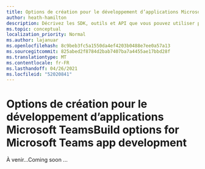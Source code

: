 ```yaml
---
title: Options de création pour le développement d’applications Microsoft Teams
author: heath-hamilton
description: Décrivez les SDK, outils et API que vous pouvez utiliser pour créer tous les types d’applications Teams.
ms.topic: conceptual
localization_priority: Normal
ms.author: lajanuar
ms.openlocfilehash: 8c9beb3fc5a1550da4ef4203b0488e7ee0a57a13
ms.sourcegitcommit: 825abed2f8784d2bab7407ba7a4455ae17bbd28f
ms.translationtype: MT
ms.contentlocale: fr-FR
ms.lasthandoff: 04/26/2021
ms.locfileid: "52020841"
---
```

# <a name="build-options-for-microsoft-teams-app-development"></a><span data-ttu-id="79e23-103">Options de création pour le développement d’applications Microsoft Teams</span><span class="sxs-lookup"><span data-stu-id="79e23-103">Build options for Microsoft Teams app development</span></span>

<span data-ttu-id="79e23-104">À venir...</span><span class="sxs-lookup"><span data-stu-id="79e23-104">Coming soon ...</span></span>
